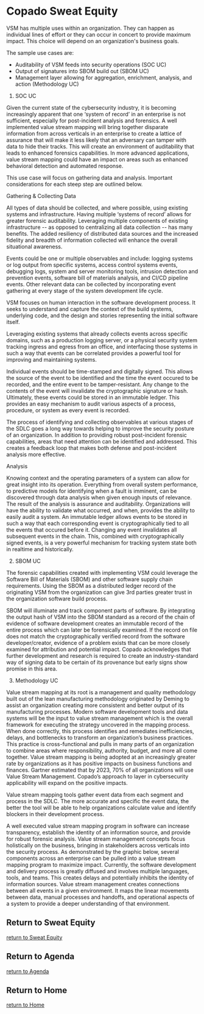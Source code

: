 # Copado Sweat Equity

VSM has multiple uses within an organization. They can happen as individual lines of effort or they can occur in concert to provide maximum impact. This choice will depend on an organization's business goals.

The sample use cases are:

 - Auditability of VSM feeds into security operations (SOC UC)
 - Output of signatures into SBOM build out (SBOM UC)
 - Management layer allowing for aggregation, enrichment, analysis, and action (Methodology UC)


1. SOC UC

Given the current state of the cybersecurity industry, it is becoming increasingly apparent that one ‘system of record’ in an enterprise is not sufficient, especially for post-incident analysis and forensics.
A well implemented value stream mapping will bring together disparate information from across verticals in an enterprise to create a lattice of assurance that will make it less likely that an adversary can tamper with data to hide their tracks.
This will create an environment of auditability that leads to enhanced forensics capabilities. In more advanced applications, value stream mapping could have an impact on areas such as enhanced behavioral detection and automated response.

This use case will focus on gathering data and analysis. Important considerations for each steep step are outlined below.

Gathering & Collecting Data

All types of data should be collected, and where possible, using existing systems and
infrastructure. Having multiple ‘systems of record’ allows for greater forensic auditability. Leveraging multiple components of  existing infrastructure -- as opposed to centralizing all data collection -- has many benefits. The added resiliency of distributed data sources and the increased fidelity and breadth of information collected will enhance the overall situational awareness.

Events could be one or multiple observables and include: logging systems or log output from specific systems, access control systems events, debugging logs, system and server monitoring tools, intrusion detection and prevention events, software bill of materials analysis, and CI/CD pipeline events. Other relevant data can be collected by incorporating event gathering at every stage of the system development life cycle.

VSM focuses on human interaction in the software development process. It seeks to understand and capture the context of the build systems, underlying code, and the design and stories representing the initial software itself.

Leveraging existing systems that already collects events across specific domains, such as a production logging server, or a physical security system tracking ingress and egress from an office, and interfacing those systems in such a way that events can be correlated provides a powerful tool for improving and maintaining systems.

Individual events should be time-stamped and digitally signed. This allows the source of the event to be identified and the time the event occured to be recorded, and the entire event to be tamper-resistant. Any change to the contents of the event will invalidate the cryptographic signature or hash. Ultimately, these events could be stored in an immutable ledger. This provides an easy mechanism to audit various aspects of a process, procedure, or system as every event is recorded.

The process of identifying and collecting observables at various stages of the SDLC goes a long way towards helping to improve the security posture of an organization. In addition to providing robust post-incident forensic capabilities, areas that need attention can be identified and addressed. This creates a feedback loop that makes both defense and post-incident analysis more effective.

Analysis

Knowing context and the operating parameters of a system can allow for great insight into its operation. Everything from overall system performance, to predictive models for identifying when a fault is imminent, can be discovered through data analysis when given enough inputs of relevance. The result of the analysis is assurance and auditability. Organizations will have the ability to validate what occurred, and when, provides the ability to easily audit a system. An immutable ledger allows events to be stored in such a way that each corresponding event is cryptographically tied to all the events that occured before it. Changing any event invalidates all subsequent events in the chain. This, combined with cryptographically signed events, is a very
powerful mechanism for tracking system state both in realtime and historically.



2. SBOM UC

The forensic capabilities created with implementing VSM could leverage the Software Bill of Materials (SBOM) and other software supply chain requirements. Using the SBOM as a distributed ledger record of the originating VSM from the organization can give 3rd parties greater trust in the organization software build process.

SBOM will illuminate and track component parts of software. By integrating the output hash of VSM into the SBOM standard as a record of the chain of evidence of software development creates an immutable record of the entire process which can later be forensically examined. If the record on file does not match the cryptographically verified record from the software developer/creator, evidence of a problem exists that can be more closely examined for attribution and potential impact. Copado acknowledges that further development and research is required to create an industry-standard way of signing data to be certain of its provenance but early signs show promise in this area.



3. Methodology UC

Value stream mapping at its root is a management and quality methodology built out of the lean manufacturing methodology originated by Deming  to assist an organization creating more consistent and better output of its manufacturing processes. Modern software development tools and data systems will be the input to value stream management which is the overall framework for executing the strategy uncovered in the mapping process. When done correctly, this process identifies and remediates inefficiencies, delays, and bottlenecks to transform an organization’s business practices. This practice is cross-functional and pulls in many parts of an organization to combine areas where responsibility, authority, budget, and more all come together. Value stream mapping is being adopted at an increasingly greater rate by organizations as it has positive impacts on business functions and finances. Gartner estimated that by 2023, 70% of all organizations will use Value Stream Management. Copado’s approach to layer in cybersecurity applicability will expand on the positive impacts.

Value stream mapping tools gather event data from each segment and process in the SDLC. The more accurate and specific the event data, the better the tool will be able to help organizations calculate value and identify blockers in their development process.

A well executed value stream mapping program in software can increase transparency, establish the identity of an information source, and provide for robust forensic analysis. Value stream management concepts focus holistically on the business, bringing in stakeholders across verticals into the security process. As demonstrated by the graphic below, several components across an enterprise can be pulled into a value stream mapping program to maximize impact. Currently, the software development and delivery process is greatly diffused and involves multiple languages, tools, and teams. This creates delays and potentially inhibits the identity of information sources. Value stream management creates connections between all events in a given environment. It maps the linear movements between data, manual processes and handoffs, and operational aspects of a system to provide a deeper understanding of that environment.


## Return to Sweat Equity
[return to Sweat Equity](../../SweatEquity)

## Return to Agenda
[return to Agenda](../../Agenda)

## Return to Home
[return to Home](../../index.md)

